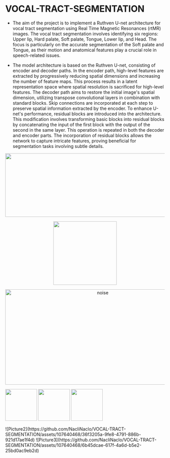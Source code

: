 # VOCAL-TRACT-SEGMENTATION
- The aim of the project is to implement a Ruthven U-net architecture for vocal tract segmentation using Real Time Magnetic Resonances (rtMR) images. The vocal tract segmentation involves identifying six regions: Upper lip, Hard palate, Soft palate, Tongue, Lower lip, and Head. The focus is particularly on the accurate segmentation of the Soft palate and Tongue, as their motion and anatomical features play a crucial role in speech-related issues.

- The model architecture is based on the Ruthven U-net, consisting of encoder and decoder paths. In the encoder path, high-level features are extracted by progressively reducing spatial dimensions and increasing the number of feature maps. This process results in a latent representation space where spatial resolution is sacrificed for high-level features. The decoder path aims to restore the initial image's spatial dimension, utilizing transpose convolutional layers in combination with standard blocks. Skip connections are incorporated at each step to preserve spatial information extracted by the encoder.
To enhance U-net's performance, residual blocks are introduced into the architecture. This modification involves transforming basic blocks into residual blocks by concatenating the input of the first block with the output of the second in the same layer. This operation is repeated in both the decoder and encoder parts. The incorporation of residual blocks allows the network to capture intricate features, proving beneficial for segmentation tasks involving subtle details.

<p align="center">
  <img width="700" height="200" src="https://github.com/NacliNaclo/VOCAL-TRACT-SEGMENTATION/assets/107640468/8c7b3b2c-7689-4db5-aaac-77e2ffcc0394"/>
</p>


<p align="center">
  <img width="200" height="200" src="Media1 (online-video-cutter.com)(1).gif"/>
</p>

<p align="center">
  <img width="600" height="300" alt="noise" src="https://github.com/NacliNaclo/VOCAL-TRACT-SEGMENTATION/assets/107640468/122d29da-2bb9-420a-8963-313553b85a0e">
</p>


<p float="left">
  <img src="/img1.png" width="100" />
  <img src="/img2.png" width="100" /> 
  <img src="/img3.png" width="100" />
</p>
![Picture2](https://github.com/NacliNaclo/VOCAL-TRACT-SEGMENTATION/assets/107640468/36f3205a-9fe8-4791-886b-921d17ae1f4d)
![Picture3](https://github.com/NacliNaclo/VOCAL-TRACT-SEGMENTATION/assets/107640468/6b45dcae-617f-4a6d-b5e2-25bd0ac9eb2d)

